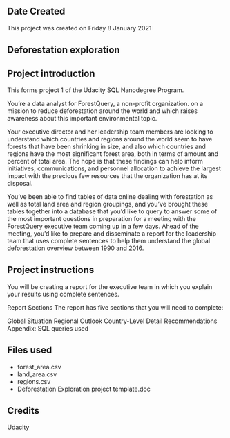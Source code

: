 ## Date Created
This project was created on Friday 8 January 2021

## Deforestation exploration

## Project introduction
This forms project 1 of the Udacity SQL Nanodegree Program.

You’re a data analyst for ForestQuery, a non-profit organization. on a mission to reduce deforestation around the world and which raises awareness about this important environmental topic.

Your executive director and her leadership team members are looking to understand which countries and regions around the world seem to have forests that have been shrinking in size, and also which countries and regions have the most significant forest area, both in terms of amount and percent of total area. The hope is that these findings can help inform initiatives, communications, and personnel allocation to achieve the largest impact with the precious few resources that the organization has at its disposal.

You’ve been able to find tables of data online dealing with forestation as well as total land area and region groupings, and you’ve brought these tables together into a database that you’d like to query to answer some of the most important questions in preparation for a meeting with the ForestQuery executive team coming up in a few days. Ahead of the meeting, you’d like to prepare and disseminate a report for the leadership team that uses complete sentences to help them understand the global deforestation overview between 1990 and 2016.

## Project instructions

You will be creating a report for the executive team in which you explain your results using complete sentences.

Report Sections
The report has five sections that you will need to complete:

Global Situation
Regional Outlook
Country-Level Detail
Recommendations
Appendix: SQL queries used

## Files used
* forest_area.csv
* land_area.csv
* regions.csv
* Deforestation Exploration project template.doc

## Credits
Udacity
